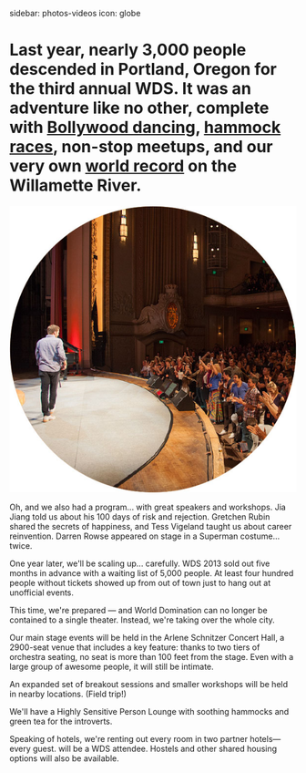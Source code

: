 sidebar: photos-videos
icon: globe

# Last year, nearly 3,000 people descended in Portland, Oregon for the third annual WDS. It was an adventure like no other, complete with [Bollywood dancing](/bollywood-dancer), [hammock races](hammock-races), non-stop meetups, and our very own [world record](/2013-world-record) on the Willamette River.
<div class="zig-zags_blue"></div>

<img id="story-img-1" src="/images/story/circle-1.jpg"/>

Oh, and we also had a program... with great speakers and workshops. Jia Jiang told us about his 100 days of risk and rejection. Gretchen Rubin shared the secrets of happiness, and Tess Vigeland taught us about career reinvention. Darren Rowse appeared on stage in a Superman costume... twice.

One year later, we'll be scaling up... carefully. WDS 2013 sold out five months in advance with a waiting list of 5,000 people. At least four hundred people without tickets showed up from out of town just to hang out at unofficial events.

This time, we're prepared — and World Domination can no longer be contained to a single theater. Instead, we're taking over the whole city.

Our main stage events will be held in the Arlene Schnitzer Concert Hall, a 2900-seat venue that includes a key feature: thanks to two tiers of orchestra seating, no seat is more than 100 feet from the stage. Even with a large group of awesome people, it will still be intimate.

An expanded set of breakout sessions and smaller workshops will be held in nearby locations. (Field trip!)

We'll have a Highly Sensitive Person Lounge with soothing hammocks and green tea for the introverts.

Speaking of hotels, we're renting out every room in two partner hotels—every guest. 
will be a WDS attendee. Hostels and other shared housing options will also be available.

<a href="/register" class="register-banner"></a>